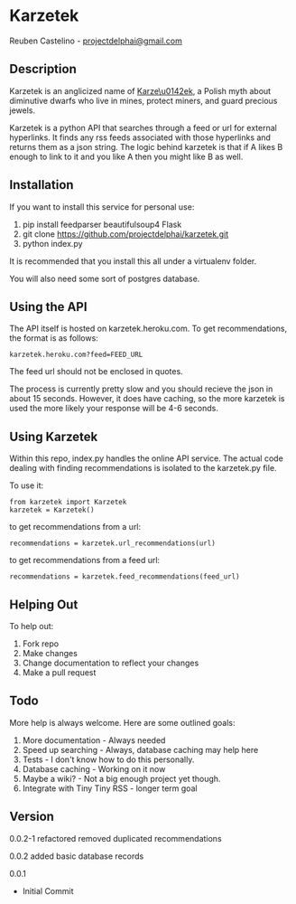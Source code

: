 Karzetek
=============
Reuben Castelino - projectdelphai@gmail.com

Description
-------------
Karzetek is an anglicized name of [Karze\u0142ek](https://en.wikipedia.org/wiki/Karze%C5%82ek), a Polish myth about diminutive dwarfs who live in mines, protect miners, and guard precious jewels.

Karzetek is a python API that searches through a feed or url for external hyperlinks. It finds any rss feeds associated with those hyperlinks and returns them as a json string. The logic behind karzetek is that if A likes B enough to link to it and you like A then you might like B as well.

Installation
----------------
If you want to install this service for personal use:

 1. pip install feedparser beautifulsoup4 Flask
 1. git clone https://github.com/projectdelphai/karzetek.git
 1. python index.py

It is recommended that you install this all under a virtualenv folder.

You will also need some sort of postgres database.

Using the API
-----------------
The API itself is hosted on karzetek.heroku.com. To get recommendations, the format is as follows:

    karzetek.heroku.com?feed=FEED_URL

The feed url should not be enclosed in quotes.

The process is currently pretty slow and you should recieve the json in about 15 seconds. However, it does have caching, so the more karzetek is used the more likely your response will be 4-6 seconds.

Using Karzetek
----------------
Within this repo, index.py handles the online API service. The actual code dealing with finding recommendations is isolated to the karzetek.py file.

To use it:

    from karzetek import Karzetek
    karzetek = Karzetek()

to get recommendations from a url:

    recommendations = karzetek.url_recommendations(url) 

to get recommendations from a feed url:

    recommendations = karzetek.feed_recommendations(feed_url)

Helping Out
----------------
To help out:
 1. Fork repo
 1. Make changes
 1. Change documentation to reflect your changes
 1. Make a pull request

Todo
----------------
More help is always welcome. Here are some outlined goals:
 1. More documentation - Always needed
 1. Speed up searching - Always, database caching may help here
 1. Tests - I don't know how to do this personally.
 1. Database caching - Working on it now
 1. Maybe a wiki? - Not a big enough project yet though.
 1. Integrate with Tiny Tiny RSS - longer term goal

Version
----------------
0.0.2-1
refactored
removed duplicated recommendations

0.0.2
added basic database records

0.0.1
 * Initial Commit
